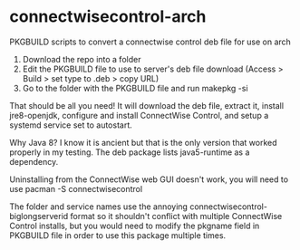 # connectwisecontrol-arch
PKGBUILD scripts to convert a connectwise control deb file for use on arch

1) Download the repo into a folder
2) Edit the PKGBUILD file to use to server's deb file download (Access > Build > set type to .deb > copy URL)
3) Go to the folder with the PKGBUILD file and run makepkg -si

That should be all you need!  It will download the deb file, extract it, install jre8-openjdk, configure and install ConnectWise Control, and setup a systemd service set to autostart.

Why Java 8?  I know it is ancient but that is the only version that worked properly in my testing.  The deb package lists java5-runtime as a dependency.

Uninstalling from the ConnectWise web GUI doesn't work, you will need to use pacman -S connectwisecontrol

The folder and service names use the annoying connectwisecontrol-biglongserverid format so it shouldn't conflict with multiple ConnectWise Control installs, but you would need to modify the pkgname field in PKGBUILD file in order to use this package multiple times.
